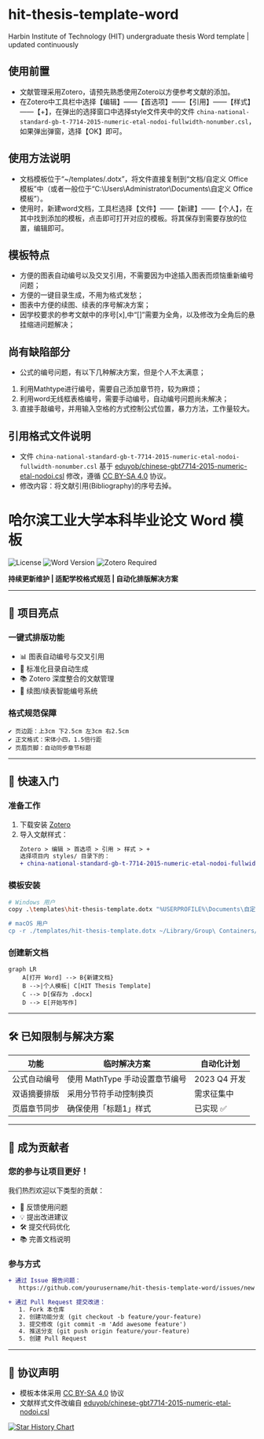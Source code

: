 # hit-thesis-template-word
Harbin Institute of Technology (HIT) undergraduate thesis Word template | updated continuously

## 使用前置
- 文献管理采用Zotero，请预先熟悉使用Zotero以方便参考文献的添加。
- 在Zotero中工具栏中选择【编辑】——【首选项】——【引用】——【样式】——【+】，在弹出的选择窗口中选择style文件夹中的文件 `china-national-standard-gb-t-7714-2015-numeric-etal-nodoi-fullwidth-nonumber.csl`，如果弹出弹窗，选择【OK】即可。

## 使用方法说明
- 文档模板位于“~/templates/.dotx”，将文件直接复制到“文档/自定义 Office 模板”中（或者一般位于“C:\Users\Administrator\Documents\自定义 Office 模板”）。
- 使用时，新建word文档，工具栏选择【文件】——【新建】——【个人】，在其中找到添加的模板，点击即可打开对应的模板。将其保存到需要存放的位置，编辑即可。

## 模板特点
- 方便的图表自动编号以及交叉引用，不需要因为中途插入图表而烦恼重新编号问题；
- 方便的一键目录生成，不用为格式发愁；
- 图表中方便的续图、续表的序号解决方案；
- 因学校要求的参考文献中的序号[x],中“[]”需要为全角，以及修改为全角后的悬挂缩进问题解决；

## 尚有缺陷部分
- 公式的编号问题，有以下几种解决方案，但是个人不太满意；
1. 利用Mathtype进行编号，需要自己添加章节符，较为麻烦；
2. 利用word无线框表格编号，需要手动编号，自动编号问题尚未解决；
3. 直接手敲编号，并用输入空格的方式控制公式位置，暴力方法，工作量较大。

## 引用格式文件说明
- 文件 `china-national-standard-gb-t-7714-2015-numeric-etal-nodoi-fullwidth-nonumber.csl` 基于 [eduyob/chinese-gbt7714-2015-numeric-etal-nodoi.csl](https://gitee.com/eduyob/citation-styles) 修改，遵循 [CC BY-SA 4.0](https://creativecommons.org/licenses/by-sa/4.0/) 协议。
- 修改内容：将文献引用(Bibliography)的序号去掉。

# 哈尔滨工业大学本科毕业论文 Word 模板

![License](https://img.shields.io/badge/license-CC_BY--SA_4.0-green) 
![Word Version](https://img.shields.io/badge/Word-2019%2B-blueviolet) 
![Zotero Required](https://img.shields.io/badge/Zotero-6.0%2B-FF6F00)

​**持续更新维护 | 适配学校格式规范 | 自动化排版解决方案**​

---

## 🌟 项目亮点

### 一键式排版功能
- 📊 图表自动编号与交叉引用  
- 📑 标准化目录自动生成  
- 📚 Zotero 深度整合的文献管理  
- 🔄 续图/续表智能编号系统  

### 格式规范保障
```text
✔️ 页边距：上3cm 下2.5cm 左3cm 右2.5cm  
✔️ 正文格式：宋体小四，1.5倍行距  
✔️ 页眉页脚：自动同步章节标题
```

---

## 🚀 快速入门

### 准备工作
1. 下载安装 [Zotero](https://www.zotero.org/)
2. 导入文献样式：
   ```diff
   Zotero > 编辑 > 首选项 > 引用 > 样式 > +
   选择项目内 styles/ 目录下的：
   + china-national-standard-gb-t-7714-2015-numeric-etal-nodoi-fullwidth-nonumber.csl
   ```

### 模板安装
```bash
# Windows 用户
copy .\templates\hit-thesis-template.dotx "%USERPROFILE%\Documents\自定义 Office 模板\"

# macOS 用户
cp -r ./templates/hit-thesis-template.dotx ~/Library/Group\ Containers/UBF8T346G9.Office/User\ Content/Templates/
```

### 创建新文档
```mermaid
graph LR
    A[打开 Word] --> B{新建文档}
    B -->|个人模板| C[HIT Thesis Template]
    C --> D[保存为 .docx]
    D --> E[开始写作]
```

---

## 🛠️ 已知限制与解决方案

| 功能         | 临时解决方案                          | 自动化计划         |
|--------------|-------------------------------------|-------------------|
| 公式自动编号 | 使用 MathType 手动设置章节编号       | 2023 Q4 开发      |
| 双语摘要排版 | 采用分节符手动控制换页               | 需求征集中        |
| 页眉章节同步 | 确保使用「标题1」样式                 | 已实现 ✅          |

---

## 👥 成为贡献者

### 您的参与让项目更好！
我们热烈欢迎以下类型的贡献：
- 🐛 反馈使用问题  
- 💡 提出改进建议  
- 🛠️ 提交代码优化  
- 📚 完善文档说明  

### 参与方式
```diff
+ 通过 Issue 报告问题：
   https://github.com/yourusername/hit-thesis-template-word/issues/new

+ 通过 Pull Request 提交改进：
   1. Fork 本仓库
   2. 创建功能分支 (git checkout -b feature/your-feature)
   3. 提交修改 (git commit -m 'Add awesome feature')
   4. 推送分支 (git push origin feature/your-feature)
   5. 创建 Pull Request
```

---

## 📜 协议声明
- 模板本体采用 [CC BY-SA 4.0](https://creativecommons.org/licenses/by-sa/4.0/) 协议  
- 文献样式文件改编自 [eduyob/chinese-gbt7714-2015-numeric-etal-nodoi.csl](https://gitee.com/eduyob/citation-styles)

[![Star History Chart](https://api.star-history.com/svg?repos=yourusername/hit-thesis-template-word&type=Date)](https://star-history.com/#yourusername/hit-thesis-template-word&Date)
